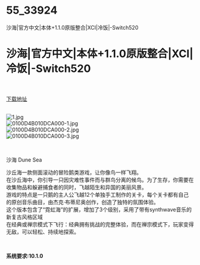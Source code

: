 # 55_33924
沙海|官方中文|本体+1.1.0原版整合|XCI|冷饭|-Switch520
# 沙海|官方中文|本体+1.1.0原版整合|XCI|冷饭|-Switch520
 <br/></br>
[下载地址](https://www.switch520.cc/article/33924 "下载地址")
<br/></br>

<p><img title="1.jpg" src="https://www.switch520.cc/muke_img/2022_07_03_86db0d9f4e445.jpg" alt="1.jpg"><br>
<img title="0100D4B010DCA000-1.jpg" src="https://www.switch520.cc/muke_img/2022_07_03_495dd78bc6c35.jpg" alt="0100D4B010DCA000-1.jpg"><br>
<img title="0100D4B010DCA000-2.jpg" src="https://www.switch520.cc/muke_img/2022_07_03_8d06ec1610552.jpg" alt="0100D4B010DCA000-2.jpg"><br>
<img title="0100D4B010DCA000-3.jpg" src="https://www.switch520.cc/muke_img/2022_07_03_8b0914e51207c.jpg" alt="0100D4B010DCA000-3.jpg"></p>
<p>&nbsp;</p>
<p>沙海 Dune Sea</p>
<p>沙丘海一款侧面滚动的冒险鹅类游戏，让你像鸟一样飞翔。<br>
在沙丘海中，你引导一只因灾难性事件而与群鸟分离的候鸟。为了生存，你需要在收集物品和躲避捕食者的同时，飞越陌生和异国的美丽风景。<br>
游戏的特点是一只鹅的主人公飞越12个单独手工制作的关卡，每个关卡都有自己的原创音乐曲目，由杰克·布蒂尼奥创作，创造了独特的氛围体验。<br>
这个版本包含了“霓虹海”的扩展，增加了3个级别，采用了带有synthwave音乐的新复古风格区域<br>
在经典或禅宗模式下飞行：经典拥有挑战的完整体验，而在禅宗模式下，玩家变得无敌，可以轻松、持续地探索。</p>
<p>&nbsp;</p>
<p><strong>系统要求:10.1.0</strong></p>



